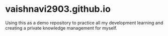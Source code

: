 # vaishnavi2903.github.io
Using this as a demo repository to practice all my development learning and creating a private knowledge management for myself.
